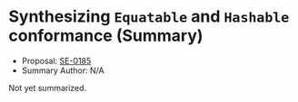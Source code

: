 # Synthesizing `Equatable` and `Hashable` conformance (Summary)

* Proposal: [SE-0185](https://github.com/apple/swift-evolution/blob/main/proposals/0185-synthesize-equatable-hashable.md)
* Summary Author: N/A

Not yet summarized.
